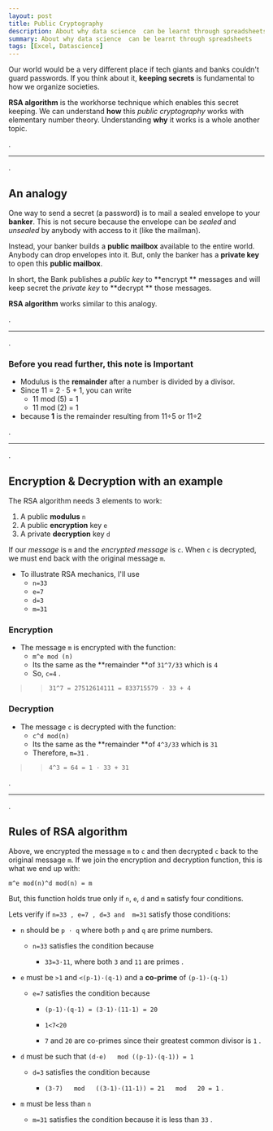 ```yaml
---
layout: post
title: Public Cryptography
description: About why data science  can be learnt through spreadsheets
summary: About why data science  can be learnt through spreadsheets
tags: [Excel, Datascience]
---
```


Our world would be a very different place if tech giants and banks couldn't guard passwords. If you think about it, **keeping secrets** is fundamental to how we organize societies.

**RSA algorithm** is the workhorse technique which enables this secret keeping. We can understand **how** this *public cryptography* works with elementary number theory. Understanding **why** it works is a whole another topic.

.

___

.


## An analogy

One way to send a secret (a password) is to mail a sealed envelope to your **banker**. This is not secure because the envelope can be *sealed* and *unsealed* by anybody with access to it (like the mailman).

Instead, your banker builds a **public mailbox** available to the entire world. Anybody can drop envelopes into it. But, only the banker has a **private key** to open this **public mailbox**.

In short, the Bank publishes a *public key* to **encrypt ** messages and will keep secret the *private key* to **decrypt ** those messages.

**RSA algorithm** works similar to this analogy.


.

___

.



### Before you read further, this note is Important

* Modulus is the **remainder** after a number is divided by a divisor.
* Since 11 = 2 · 5 + 1,  you can write 
  * 11 mod (5) = 1
  * 11 mod (2) = 1 
* because **1** is the remainder resulting from 11÷5 or 11÷2


.

___

.



## Encryption & Decryption with an example

The RSA algorithm needs 3 elements to work:
1. A public **modulus** `n`
2. A public **encryption** key `e`
3. A private **decryption** key `d`

If our *message* is `m` and the *encrypted message* is `c`. When `c` is decrypted, we must end back with the original message `m`.

* To illustrate RSA mechanics, I'll use 
    * `n=33`
    * `e=7`
    * `d=3`
    * `m=31`

### Encryption
* The message `m` is encrypted with the function: 
    * `m^e mod (n) `
    * Its the same as the **remainder **of `31^7/33` which is `4`
    * So, `c=4`
.
>> `31^7 = 27512614111 = 833715579 · 33 + 4 `


### Decryption
* The message `c` is decrypted with the function: 
    * `c^d mod(n) `
    * Its the same as the **remainder **of `4^3/33` which is `31`
    * Therefore, `m=31`
.
>> `4^3 = 64 = 1 · 33 + 31 `


.

___

.


## Rules of RSA algorithm

Above, we encrypted the message `m` to `c` and then decrypted `c` back to the original message `m`. If we join the encryption and decryption function, this is what we end up with:

`m^e mod(n)^d mod(n) = m`

But, this function holds true only if `n`, `e`, `d` and `m` satisfy four conditions.

Lets verify if `n=33 , e=7 , d=3 and  m=31`  satisfy those conditions:

- `n` should be `p · q` where both `p` and `q` are prime numbers.
    
    - `n=33` satisfies the condition because
        
        - `33=3·11`, where both `3` and `11` are primes
.
- `e` must be `>1` and `<(p-1)·(q-1)` and a **co-prime** of `(p-1)·(q-1)` 
    
    - `e=7` satisfies the condition because
        
        - `(p-1)·(q-1) = (3-1)·(11-1) = 20`
        
        - `1<7<20`
        
        - `7` and `20` are co-primes since their greatest common divisor is `1`
.
- `d` must be such that `(d·e)   mod ((p-1)·(q-1)) = 1`
    
    - `d=3` satisfies the condition because
        
        - `(3·7)   mod   ((3-1)·(11-1)) = 21   mod   20 = 1`
.
- `m` must be less than `n`
    
    - `m=31` satisfies the condition because it is less than `33`
.